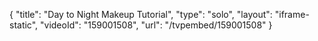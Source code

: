 {
    "title": "Day to Night Makeup Tutorial",
    "type": "solo",
    "layout": "iframe-static",
    "videoId": "159001508",
    "url": "\/tvpembed\/159001508"
}